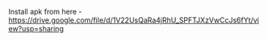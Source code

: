 Install apk from here - https://drive.google.com/file/d/1V22UsQaRa4jRhU_SPFTJXzVwCcJs6fYt/view?usp=sharing
